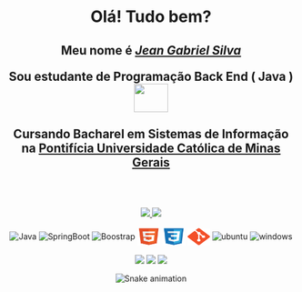 <div>
  <h1 align="center">Olá! Tudo bem? </h1>
  <h2 align="center">Meu nome é <a href="https://www.linkedin.com/in/jean-gabriel-silva-41439119b/" target="_blank"><i>Jean Gabriel Silva</i></a>
  <p align="center"> Sou estudante de Programação Back End ( Java ) 
            <img height="50" width="60" src="https://cdn.jsdelivr.net/gh/devicons/devicon/icons/java/java-original.svg"</a> 
   <p align="center"> Cursando Bacharel em Sistemas de Informação na <a href="https://www.pucminas.br/destaques/Paginas/default.aspx" target="_blank">Pontifícia Universidade Católica de Minas Gerais<a>
          </a>
  <p align="center"> 
  </a><br>
</div>
<!-- <h1 align="center"> 
  Trybe
</h1>
<p align="center"><i>"A Trybe é uma escola do futuro para qualquer pessoa que deseja construir uma carreira de sucesso em tecnologia. Como estudante a pessoa ainda tem a opção de pagar os estudos apenas quando estiver formada e com um bom trabalho."</i></p> -->
<div align="center">
  <a href="https://github.com/JeanGabrielSilva">
    <img height="150em" src="https://github-readme-stats.vercel.app/api?username=JeanGabrielSilva&count_private=true&include_all_commits=true&show_icons=true&theme=dracula&hide_border=false&show_owner=true"/>
    <img height="150em" src="https://github-readme-stats.vercel.app/api/top-langs/?username=JeanGabrielSilva&theme=dracula&hide_border=false&&layout=compact"/>
  </a>
</div>
<div align="center" valign="top"><br>
  <img align="center" alt="Java" height="30" width="40" src="https://cdn.jsdelivr.net/gh/devicons/devicon/icons/java/java-original.svg" />
  <img align="center" alt="SpringBoot" height="30" width="40" src="https://cdn.jsdelivr.net/gh/devicons/devicon/icons/spring/spring-original.svg" />
  <img align="center" alt="Boostrap" height="30" width="40" src="https://cdn.jsdelivr.net/gh/devicons/devicon/icons/bootstrap/bootstrap-original.svg" />
  <img align="center" alt="HTML" height="30" width="40" src="https://raw.githubusercontent.com/devicons/devicon/master/icons/html5/html5-original.svg">
  <img align="center" alt="CSS" height="30" width="40" src="https://raw.githubusercontent.com/devicons/devicon/master/icons/css3/css3-original.svg">
  <img align="center" alt="git" height="30" width="40" src="https://raw.githubusercontent.com/devicons/devicon/master/icons/git/git-original.svg">
  <img align="center" alt="ubuntu" height="30" width="40" src="https://cdn.jsdelivr.net/gh/devicons/devicon/icons/ubuntu/ubuntu-plain.svg" />
  <img align="center" alt="windows" height="30" width="40" src="https://cdn.jsdelivr.net/gh/devicons/devicon/icons/windows8/windows8-original.svg" />
</div><br>
<div align="center">
  <a href="https://www.facebook.com/profile.php?id=100005898606315" target="_blank"><img src="https://img.shields.io/badge/Facebook-1877F2?style=for-the-badge&logo=facebook&logoColor=white" target="_blank"></a>
  <a href="https://www.linkedin.com/in/jean-gabriel-silva-41439119b/" target="_blank"><img src="https://img.shields.io/badge/-LinkedIn-%230077B5?style=for-the-badge&logo=linkedin&logoColor=white"></a> 
  <a href="mailto:jeangabrielslima@gmail.com"><img src="https://img.shields.io/badge/-Gmail-%23333?style=for-the-badge&logo=gmail&logoColor=white" target="_blank"></a>
</div>
<div align="center">
  
  ![Snake animation](https://github.com/JeanGabrielSilva/JeanGabrielSilva/blob/output/github-contribution-grid-snake.svg)
  </div>

